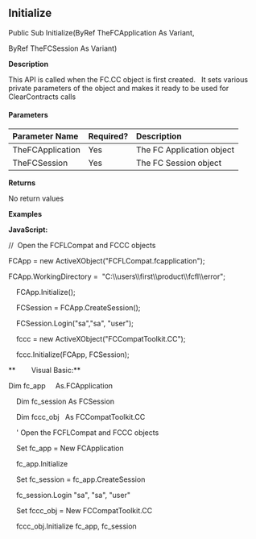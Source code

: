 Initialize
----------

Public Sub Initialize(ByRef TheFCApplication As Variant,

ByRef TheFCSession As Variant)

**Description**

This API is called when the FC.CC object is first created.   It sets various private parameters of the object and makes it ready to be used for ClearContracts calls

#### Parameters

| Parameter Name | Required? | Description |
|:--- |:--- |:--- |
| TheFCApplication | Yes | The FC Application object |
| TheFCSession | Yes | The FC Session object |

**Returns**

No return values

**Examples**

**JavaScript:**

//  Open the FCFLCompat and FCCC objects

FCApp = new ActiveXObject("FCFLCompat.fcapplication");

FCApp.WorkingDirectory =  "C:\\\users\\\first\\\product\\\fcfl\\\error";

    FCApp.Initialize();

    FCSession = FCApp.CreateSession();

    FCSession.Login("sa","sa", "user");

    fccc = new ActiveXObject("FCCompatToolkit.CC");

    fccc.Initialize(FCApp, FCSession);

**        Visual Basic:**

 Dim fc_app     As.FCApplication

    Dim fc_session As FCSession

    Dim fccc_obj   As FCCompatToolkit.CC

    ' Open the FCFLCompat and FCCC objects

    Set fc_app = New FCApplication

    fc_app.Initialize

    Set fc_session = fc_app.CreateSession

    fc_session.Login "sa", "sa", "user"

    Set fccc_obj = New FCCompatToolkit.CC

    fccc_obj.Initialize fc_app, fc_session